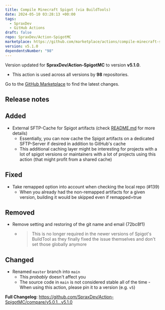 ```yaml
---
title: Compile Minecraft Spigot (via BuildTools)
date: 2024-05-10 03:28:13 +00:00
tags:
  - SpraxDev
  - GitHub Actions
draft: false
repo: SpraxDev/Action-SpigotMC
marketplace: https://github.com/marketplace/actions/compile-minecraft-spigot-via-buildtools
version: v5.1.0
dependentsNumber: "98"
---
```



Version updated for **SpraxDev/Action-SpigotMC** to version **v5.1.0**.
- This action is used across all versions by **98** repositories.

Go to the [GitHub Marketplace](https://github.com/marketplace/actions/compile-minecraft-spigot-via-buildtools) to find the latest changes.

## Release notes

## Added
* External SFTP-Cache for Spigot artifacts (check [README.md](https://github.com/SpraxDev/Action-SpigotMC#readme) for more details)
  * Essentially, you can now cache the Spigot artifacts on a dedicated SFTP-Server if desired in addition to GitHub's cache
  * This additional caching layer might be interesting for projects with a lot of spigot versions or maintainers with a lot of projects using this action (that might profit from a shared cache)
## Fixed
* Take remapped option into account when checking the local repo (#139)
  * When you already had the non-remapped artifacts for a given version, building it would be skipped even if remapped=true
## Removed
* Remove setting and restoring of the git name and email (72bc8f1)
  * > This is no longer required in the newer versions of Spigot's BuildTool as they
finally fixed the issue themselves and don't set those globally anymore
## Changed
* Renamed `master` branch into `main`
  * This *probably* doesn't affect you
  * The source code in `main` is not considered stable all of the time - When using this action, please pin it to a version (e.g. `v5`)


**Full Changelog**: https://github.com/SpraxDev/Action-SpigotMC/compare/v5.0.1...v5.1.0
